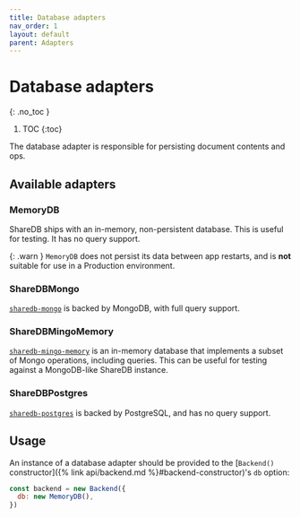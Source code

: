 ```yaml
---
title: Database adapters
nav_order: 1
layout: default
parent: Adapters
---
```


# Database adapters
{: .no_toc }

1. TOC
{:toc}

The database adapter is responsible for persisting document contents and ops.

## Available adapters

### MemoryDB

ShareDB ships with an in-memory, non-persistent database. This is useful for testing. It has no query support.

{: .warn }
`MemoryDB` does not persist its data between app restarts, and is **not** suitable for use in a Production environment.

### ShareDBMongo

[`sharedb-mongo`](https://github.com/share/sharedb-mongo) is backed by MongoDB, with full query support.

### ShareDBMingoMemory

[`sharedb-mingo-memory`](https://github.com/share/sharedb-mingo-memory) is an in-memory database that implements a subset of Mongo operations, including queries. This can be useful for testing against a MongoDB-like ShareDB instance.

### ShareDBPostgres

[`sharedb-postgres`](https://github.com/share/sharedb-postgres) is backed by PostgreSQL, and has no query support.

## Usage

An instance of a database adapter should be provided to the [`Backend()` constructor]({% link api/backend.md %}#backend-constructor)'s `db` option:

```js
const backend = new Backend({
  db: new MemoryDB(),
})
```
